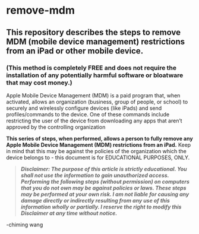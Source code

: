 # remove-mdm
## This repository describes the steps to remove MDM (mobile device management) restrictions from an iPad or other mobile device.
### (This method is completely FREE and does not require the installation of any potentially harmful software or bloatware that may cost money.)


Apple Mobile Device Management (MDM) is a paid program that, when activated, allows an organization (business, group of people, or school) to securely and wirelessly configure devices (like iPads) and send profiles/commands to the device. One of these commands include restricting the user of the device from downloading any apps that aren’t approved by the controlling organization

**This series of steps, when performed, allows a person to fully remove any Apple Mobile Device Management (MDM) restrictions from an iPad.** Keep in mind that this may be against the policies of the organization which the device belongs to - this document is for EDUCATIONAL PURPOSES, ONLY.

> ***Disclaimer: The purpose of this article is strictly educational. You shall not use the information to gain unauthorized access. Performing the following steps (without permission) on computers that you do not own may be against policies or laws. These steps may be performed at your own risk. I am not liable for causing any damage directly or indirectly resulting from any use of this information wholly or partially. I reserve the right to modify this Disclaimer at any time without notice.***

-chiming wang
